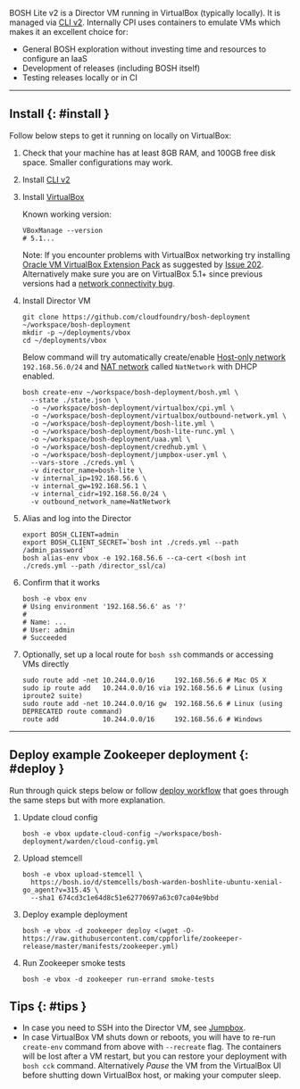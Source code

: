 BOSH Lite v2 is a Director VM running in VirtualBox (typically locally). It is managed via [CLI v2](cli-v2.md). Internally CPI uses containers to emulate VMs which makes it an excellent choice for:

- General BOSH exploration without investing time and resources to configure an IaaS
- Development of releases (including BOSH itself)
- Testing releases locally or in CI

---
## Install {: #install }

Follow below steps to get it running on locally on VirtualBox:

1. Check that your machine has at least 8GB RAM, and 100GB free disk space. Smaller configurations may work.

2. Install [CLI v2](cli-v2-install.md)

3. Install [VirtualBox](https://www.virtualbox.org/wiki/Downloads)

    Known working version:

    ```shell
    VBoxManage --version
    # 5.1...
    ```

    Note: If you encounter problems with VirtualBox networking try installing [Oracle VM VirtualBox Extension Pack](https://www.virtualbox.org/wiki/Downloads) as suggested by [Issue 202](https://github.com/cloudfoundry/bosh-lite/issues/202). Alternatively make sure you are on VirtualBox 5.1+ since previous versions had a [network connectivity bug](https://github.com/concourse/concourse-lite/issues/9).

4. Install Director VM

    ```shell
    git clone https://github.com/cloudfoundry/bosh-deployment ~/workspace/bosh-deployment
    mkdir -p ~/deployments/vbox
    cd ~/deployments/vbox
    ```

    Below command will try automatically create/enable [Host-only network][vbox_host_only]
    `192.168.56.0/24` and [NAT network][vbox_nat_net] called `NatNetwork` with
    DHCP enabled.

    [vbox_host_only]: https://github.com/cloudfoundry/bosh-virtualbox-cpi-release/blob/master/docs/networks-host-only.md
    [vbox_nat_net]: https://github.com/cloudfoundry/bosh-virtualbox-cpi-release/blob/master/docs/networks-nat-network.md

    ```shell
    bosh create-env ~/workspace/bosh-deployment/bosh.yml \
      --state ./state.json \
      -o ~/workspace/bosh-deployment/virtualbox/cpi.yml \
      -o ~/workspace/bosh-deployment/virtualbox/outbound-network.yml \
      -o ~/workspace/bosh-deployment/bosh-lite.yml \
      -o ~/workspace/bosh-deployment/bosh-lite-runc.yml \
      -o ~/workspace/bosh-deployment/uaa.yml \
      -o ~/workspace/bosh-deployment/credhub.yml \
      -o ~/workspace/bosh-deployment/jumpbox-user.yml \
      --vars-store ./creds.yml \
      -v director_name=bosh-lite \
      -v internal_ip=192.168.56.6 \
      -v internal_gw=192.168.56.1 \
      -v internal_cidr=192.168.56.0/24 \
      -v outbound_network_name=NatNetwork
    ```

5. Alias and log into the Director

    ```shell
    export BOSH_CLIENT=admin
    export BOSH_CLIENT_SECRET=`bosh int ./creds.yml --path /admin_password`
    bosh alias-env vbox -e 192.168.56.6 --ca-cert <(bosh int ./creds.yml --path /director_ssl/ca)
    ```

6. Confirm that it works

    ```shell
    bosh -e vbox env
    # Using environment '192.168.56.6' as '?'
    #
    # Name: ...
    # User: admin
    # Succeeded
    ```

7. Optionally, set up a local route for `bosh ssh` commands or accessing VMs directly

    ```shell
    sudo route add -net 10.244.0.0/16     192.168.56.6 # Mac OS X
    sudo ip route add   10.244.0.0/16 via 192.168.56.6 # Linux (using iproute2 suite)
    sudo route add -net 10.244.0.0/16 gw  192.168.56.6 # Linux (using DEPRECATED route command)
    route add           10.244.0.0/16     192.168.56.6 # Windows
    ```


---
## Deploy example Zookeeper deployment {: #deploy }

Run through quick steps below or follow [deploy workflow](basic-workflow.md) that goes through the same steps but with more explanation.

1. Update cloud config

    ```shell
    bosh -e vbox update-cloud-config ~/workspace/bosh-deployment/warden/cloud-config.yml
    ```

2. Upload stemcell

    ```shell
    bosh -e vbox upload-stemcell \
      https://bosh.io/d/stemcells/bosh-warden-boshlite-ubuntu-xenial-go_agent?v=315.45 \
      --sha1 674cd3c1e64d8c51e62770697a63c07ca04e9bbd
    ```

3. Deploy example deployment

    ```shell
    bosh -e vbox -d zookeeper deploy <(wget -O- https://raw.githubusercontent.com/cppforlife/zookeeper-release/master/manifests/zookeeper.yml)
    ```

4. Run Zookeeper smoke tests

    ```shell
    bosh -e vbox -d zookeeper run-errand smoke-tests
    ```


## Tips {: #tips }

* In case you need to SSH into the Director VM, see [Jumpbox](jumpbox.md).
* In case VirtualBox VM shuts down or reboots, you will have to re-run `create-env` command from above with `--recreate` flag. The containers will be lost after a VM restart, but you can restore your deployment with `bosh cck` command. Alternatively *Pause* the VM from the VirtualBox UI before shutting down VirtualBox host, or making your computer sleep.
